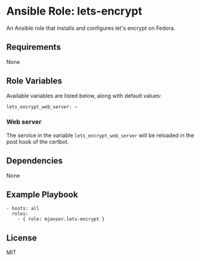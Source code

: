 # Ansible Role: lets-encrypt

An Ansible role that installs and configures let's encrypt on Fedora.

## Requirements

None

## Role Variables

Available variables are listed below, along with default values:

    lets_encrypt_web_server: ~

### Web server

The service in the variable `lets_encrypt_web_server` will be reloaded in the post hook of the certbot.

## Dependencies

None

## Example Playbook

    - hosts: all
      roles:
        - { role: mjanser.lets-encrypt }

## License

MIT
